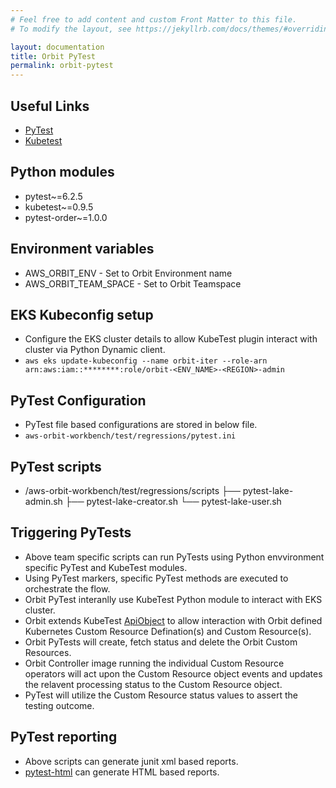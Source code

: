 ```yaml
---
# Feel free to add content and custom Front Matter to this file.
# To modify the layout, see https://jekyllrb.com/docs/themes/#overriding-theme-defaults

layout: documentation
title: Orbit PyTest
permalink: orbit-pytest
---
```


<!--
#  Copyright Amazon.com, Inc. or its affiliates. All Rights Reserved.
#   
#    Licensed under the Apache License, Version 2.0 (the "License").
#    You may not use this file except in compliance with the License.
#    You may obtain a copy of the License at
#   
#        http://www.apache.org/licenses/LICENSE-2.0
#   
#    Unless required by applicable law or agreed to in writing, software
#    distributed under the License is distributed on an "AS IS" BASIS,
#    WITHOUT WARRANTIES OR CONDITIONS OF ANY KIND, either express or implied.
#    See the License for the specific language governing permissions and
#    limitations under the License.
-->

## Useful Links

* [PyTest](https://docs.pytest.org)
* [Kubetest](https://kubetest.readthedocs.io/en/latest/)


## Python modules
* pytest~=6.2.5
* kubetest~=0.9.5
* pytest-order~=1.0.0

## Environment variables

* AWS_ORBIT_ENV - Set to Orbit Environment name
* AWS_ORBIT_TEAM_SPACE - Set to Orbit Teamspace

## EKS Kubeconfig setup

* Configure the EKS cluster details to allow KubeTest plugin interact with cluster via Python Dynamic client.
* ```aws eks update-kubeconfig --name orbit-iter --role-arn arn:aws:iam::********:role/orbit-<ENV_NAME>-<REGION>-admin```

## PyTest Configuration 
* PyTest file based configurations are stored in below file. 
* ```aws-orbit-workbench/test/regressions/pytest.ini```
## PyTest scripts

* /aws-orbit-workbench/test/regressions/scripts
  ├── pytest-lake-admin.sh
  ├── pytest-lake-creator.sh
  └── pytest-lake-user.sh


## Triggering PyTests

* Above team specific scripts can run PyTests using Python envvironment specific PyTest and KubeTest modules.
* Using PyTest markers, specific PyTest methods are executed to orchestrate the flow.
* Orbit PyTest interanlly use KubeTest Python module to interact with EKS cluster. 
* Orbit extends KubeTest [ApiObject](https://kubetest.readthedocs.io/en/latest/_modules/kubetest/objects/api_object.html) to allow interaction with Orbit defined Kubernetes Custom Resource Defination(s) and Custom Resource(s). 
* Orbit PyTests will create, fetch status and delete the Orbit Custom Resources.
* Orbit Controller image running the individual Custom Resource operators will act upon the Custom Resource object events and updates the relavent processing status to the Custom Resource object.
* PyTest will utilize the Custom Resource status values to assert the testing outcome.


## PyTest reporting

* Above scripts can generate junit xml based reports. 
* [pytest-html](https://pypi.org/project/pytest-html/) can generate HTML based reports.